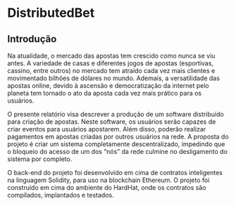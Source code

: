 # DistributedBet

## Introdução

Na atualidade, o mercado das apostas tem crescido como nunca se viu antes. A variedade de casas e diferentes jogos de apostas (esportivas, cassino, entre outros) no mercado tem atraído cada vez mais clientes e movimentado bilhões de dólares no mundo. Ademais, a versatilidade das apostas online, devido à ascensão e democratização da internet pelo planeta tem tornado o ato da aposta cada vez mais prático para os usuários.

O presente relatório visa descrever a produção de um software distribuído para criação de apostas. Neste software, os usuários serão capazes de criar eventos para usuários apostarem. Além disso, poderão realizar pagamentos em apostas criadas por outros usuários na rede. A proposta do projeto é criar um sistema completamente descentralizado, impedindo que o bloqueio do acesso de um dos “nós” da rede culmine no desligamento do sistema por completo.

O back-end do projeto foi desenvolvido em cima de contratos inteligentes na linguagem Solidity, para uso na blockchain Ethereum. O projeto foi construído em cima do ambiente do HardHat, onde os contratos são compilados, implantados e testados.
